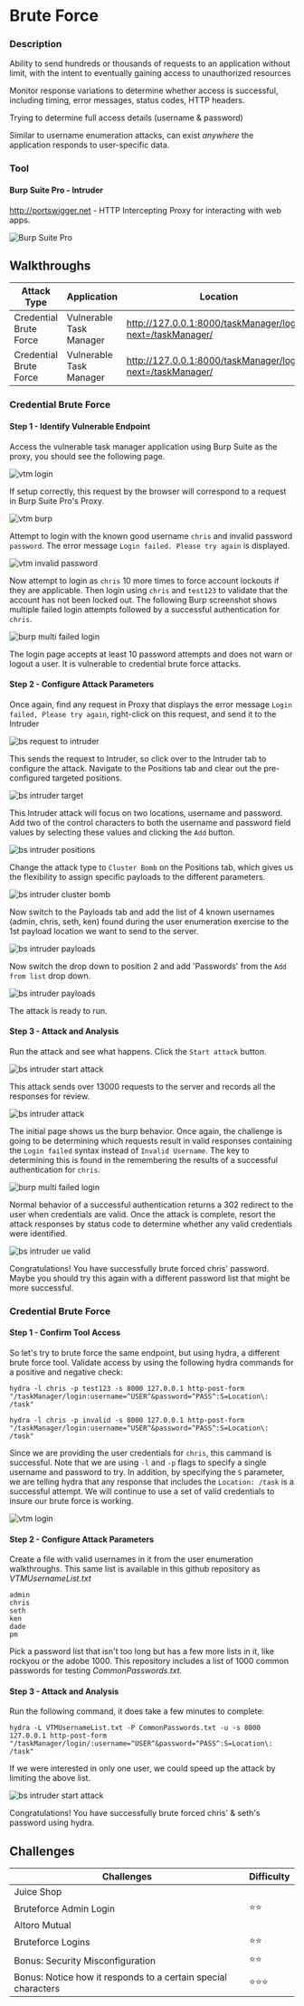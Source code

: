 # Brute Force
### Description
Ability to send hundreds or thousands of requests to an application without limit, with the intent to eventually gaining access to unauthorized resources

Monitor response variations to determine whether access is successful, including timing, error messages, status codes, HTTP headers.

Trying to determine full access details (username & password)

Similar to username enumeration attacks, can exist _anywhere_ the application responds to user-specific data.

### Tool
#### Burp Suite Pro - Intruder
http://portswigger.net - HTTP Intercepting Proxy for interacting with web apps.

![Burp Suite Pro](https://github.com/justinlarson/Web-App-Hacking-Workshop/raw/master/img/burpsuite.png)

## Walkthroughs

| Attack Type | Application | Location | Tool |
| ---- | ---- | ---- | ---- |
| Credential Brute Force | Vulnerable Task Manager | http://127.0.0.1:8000/taskManager/login/?next=/taskManager/  | intruder |
| Credential Brute Force | Vulnerable Task Manager | http://127.0.0.1:8000/taskManager/login/?next=/taskManager/  | hydra |


### Credential Brute Force

#### Step 1 - Identify Vulnerable Endpoint

Access the vulnerable task manager application using Burp Suite as the proxy, you should see the following page.

![vtm login](https://github.com/justinlarson/Web-App-Hacking-Workshop/raw/master/img/vtm-login.png)

If setup correctly, this request by the browser will correspond to a request in Burp Suite Pro's Proxy.

![vtm burp](https://github.com/justinlarson/Web-App-Hacking-Workshop/raw/master/img/bs-proxy-vtm.png)

Attempt to login with the known good username `chris` and invalid password `password`.
The error message `Login failed. Please try again` is displayed.

![vtm invalid password](https://github.com/justinlarson/Web-App-Hacking-Workshop/raw/master/img/vtm-invalid-password.png)

Now attempt to login as `chris` 10 more times to force account lockouts if they are applicable.
Then login using `chris` and `test123` to validate that the account has not been locked out.
The following Burp screenshot shows multiple failed login attempts followed by a successful authentication for `chris`.

![burp multi failed login](https://github.com/justinlarson/Web-App-Hacking-Workshop/raw/master/img/bs-proxy-multi-failed.png)

The login page accepts at least 10 password attempts and does not warn or logout a user. It is vulnerable to credential brute force attacks.

#### Step 2 - Configure Attack Parameters

Once again, find any request in Proxy that displays the error message `Login failed, Please try again`, right-click on this request, and send it to the Intruder

![bs request to intruder](https://github.com/justinlarson/Web-App-Hacking-Workshop/raw/master/img/bs-proxy-send-ue.png)

This sends the request to Intruder, so click over to the Intruder tab to configure the attack.
Navigate to the Positions tab and clear out the pre-configured targeted positions.

![bs intruder target](https://github.com/justinlarson/Web-App-Hacking-Workshop/raw/master/img/bs-intruder-ue-clear.png)

This Intruder attack will focus on two locations, username and password. Add two of the control characters to both the username and password field values by selecting these values and clicking the `Add` button.

![bs intruder positions](https://github.com/justinlarson/Web-App-Hacking-Workshop/raw/master/img/bs-intruder-position-brute.png)

Change the attack type to `Cluster Bomb` on the Positions tab, which gives us the flexibility to assign specific payloads to the different parameters.

![bs intruder cluster bomb](https://github.com/justinlarson/Web-App-Hacking-Workshop/raw/master/img/bs-intruder-position-clusterbomb.png)

Now switch to the Payloads tab and add the list of 4 known usernames (admin, chris, seth, ken) found during the user enumeration exercise to the 1st payload location we want to send to the server.

![bs intruder payloads](https://github.com/justinlarson/Web-App-Hacking-Workshop/raw/master/img/bs-intruder-payloads-users-brute.png)

Now switch the drop down to position 2 and add 'Passwords' from the `Add from list` drop down.

![bs intruder payloads](https://github.com/justinlarson/Web-App-Hacking-Workshop/raw/master/img/bs-intruder-payloads-passwords.png)

The attack is ready to run.

#### Step 3 - Attack and Analysis

Run the attack and see what happens.
Click the `Start attack` button.

![bs intruder start attack](https://github.com/justinlarson/Web-App-Hacking-Workshop/raw/master/img/bs-intruder-start-attack.png)

This attack sends over 13000 requests to the server and records all the responses for review.

![bs intruder attack](https://github.com/justinlarson/Web-App-Hacking-Workshop/raw/master/img/bs-intruder-attack-brute.png)

The initial page shows us the burp behavior. Once again, the challenge is going to be determining which requests result in valid responses containing the `Login failed` syntax instead of `Invalid Username`.
The key to determining this is found in the remembering the results of a successful authentication for `chris`.

![burp multi failed login](https://github.com/justinlarson/Web-App-Hacking-Workshop/raw/master/img/bs-proxy-multi-failed.png)

Normal behavior of a successful authentication returns a 302 redirect to the user when credentials are valid.
Once the attack is complete, resort the attack responses by status code to determine whether any valid credentials were identified.

![bs intruder ue valid](https://github.com/justinlarson/Web-App-Hacking-Workshop/raw/master/img/bs-intruder-attack-brute-results.png)

Congratulations! You have successfully brute forced chris' password.
Maybe you should try this again with a different password list that might be more successful.

### Credential Brute Force

#### Step 1 - Confirm Tool Access

So let's try to brute force the same endpoint, but using hydra, a different brute force tool.
Validate access by using the following hydra commands for a positive and negative check:

```
hydra -l chris -p test123 -s 8000 127.0.0.1 http-post-form "/taskManager/login:username=^USER^&password=^PASS^:S=Location\: /task"

hydra -l chris -p invalid -s 8000 127.0.0.1 http-post-form "/taskManager/login:username=^USER^&password=^PASS^:S=Location\: /task"
```

Since we are providing the user credentials for `chris`, this cammand is successful. 
Note that we are using `-l` and `-p` flags to specify a single username and password to try.
In addition, by specifying the `S` parameter, we are telling hydra that any response that includes the `Location: /task` is a successful attempt.
We will continue to use a set of valid credentials to insure our brute force is working.

![vtm login](https://github.com/justinlarson/Web-App-Hacking-Workshop/raw/master/img/hydra-access-test.png)

#### Step 2 - Configure Attack Parameters

Create a file with valid usernames in it from the user enumeration walkthroughs.
This same list is available in this github repository as _VTMUsernameList.txt_

```
admin
chris
seth
ken
dade
pm
```

Pick a password list that isn't too long but has a few more lists in it, like rockyou or the adobe 1000.
This repository includes a list of 1000 common passwords for testing _CommonPasswords.txt_.

#### Step 3 - Attack and Analysis

Run the following command, it does take a few minutes to complete:

```
hydra -L VTMUsernameList.txt -P CommonPasswords.txt -u -s 8000 127.0.0.1 http-post-form "/taskManager/login/:username=^USER^&password=^PASS^:S=Location\: /task"
```

If we were interested in only one user, we could speed up the attack by limiting the above list.

![bs intruder start attack](https://github.com/justinlarson/Web-App-Hacking-Workshop/raw/master/img/hydra-attack.png)

Congratulations! You have successfully brute forced chris' & seth's password using hydra.

## Challenges

| Challenges | Difficulty |
| ---- | ---- |
| Juice Shop | |
| Bruteforce Admin Login | :star::star: |
| Altoro Mutual | |
| Bruteforce Logins | :star::star: |
| Bonus: Security Misconfiguration | :star::star: |
| Bonus: Notice how it responds to a certain special characters | :star::star::star: |
